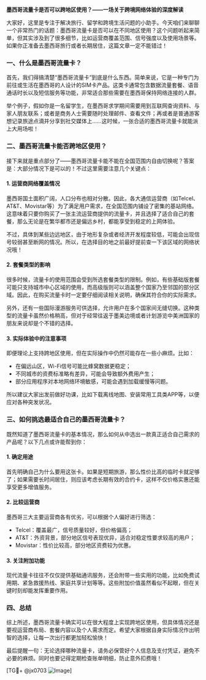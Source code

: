 **墨西哥流量卡是否可以跨地区使用？——一场关于跨境网络体验的深度解读**

大家好，这里是专注于解决旅行、留学和跨境生活问题的小助手。今天咱们来聊聊一个非常热门的话题：墨西哥流量卡是否可以在不同地区使用？这个问题听起来简单，但其实涉及到了很多细节，比如运营商覆盖范围、信号强度以及使用场景等。如果你正准备去墨西哥旅行或者长期居住，这篇文章一定不能错过！

### 一、什么是墨西哥流量卡？

首先，我们得搞清楚“墨西哥流量卡”到底是什么东西。简单来说，它是一种专门为前往或生活在墨西哥的人设计的SIM卡产品。这类卡通常包含数据流量套餐、语音通话时长以及短信服务等功能，非常适合那些需要在墨西哥保持网络连接的人群。

举个例子，假如你是一名留学生，在墨西哥求学期间需要用到互联网查询资料、与家人朋友联系；或者是商务人士需要随时处理邮件、查看文件；再或者是普通游客想记录旅途点滴并分享到社交媒体上……这时候，一张合适的墨西哥流量卡就能派上大用场啦！

### 二、墨西哥流量卡能否跨地区使用？

接下来就是重点部分了——墨西哥流量卡能不能在全国范围内自由切换呢？答案是：大部分情况下是可以的！不过这里需要注意几个关键点：

#### 1. **运营商网络覆盖情况**
   墨西哥国土面积广阔，人口分布也相对分散。因此，各大通信运营商（如Telcel、AT&T、Movistar等）为了满足用户需求，在全国范围内铺设了密集的基站网络。这意味着只要你购买了一张主流运营商提供的流量卡，并且选择了适合自己的套餐，那么无论是在繁华都市还是偏远乡村，都能享受到稳定的上网体验。

   不过，具体到某些边远地区，由于地形复杂或者经济开发程度较低，可能会出现信号较弱甚至断网的情况。所以，在选择目的地之前最好提前查一下该区域的网络状况哦！

#### 2. **套餐类型的影响**
   很多时候，流量卡的使用范围会受到所选套餐类型的限制。例如，有些基础版套餐可能只支持城市中心区域的使用，而高级版则可以涵盖整个国家乃至邻国的部分区域。因此，在购买流量卡时一定要仔细阅读相关说明，确保其符合你的实际需求。

   另外，还有一些国际漫游服务可供选择，允许用户在多个国家间无缝切换。这种类型的流量卡虽然价格稍高，但对于经常往返于墨美边境或者计划游览中美洲国家的朋友来说却是个不错的选择。

#### 3. **实际体验中的注意事项**
   即便理论上支持跨地区使用，但在实际操作中仍然可能存在一些小麻烦。比如：
   - 在偏远山区，Wi-Fi信号可能比蜂窝数据更稳定；
   - 不同城市的资费标准略有差异，可能会导致额外费用产生；
   - 部分应用程序对本地网络环境敏感，可能会遇到加载缓慢等问题。

   所以建议大家出发前做好功课，比如下载离线地图、安装常用工具类APP等，以便应对各种突发状况。

### 三、如何挑选最适合自己的墨西哥流量卡？

既然知道了墨西哥流量卡的基本情况，那么如何从中选出一款真正适合自己需求的产品呢？以下几点或许能帮到你：

#### 1. 确定用途
   首先明确自己为什么要用这张卡。如果是短期旅游，那么性价比高的临时卡就足够了；如果需要长时间居住，则应该考虑长期有效的合约卡，这样不仅价格实惠还能享受更多增值服务。

#### 2. 比较运营商
   墨西哥三大主要运营商各有优劣，可以根据个人偏好进行筛选：
   - Telcel：覆盖最广，信号质量较好，但价格偏高；
   - AT&T：外资背景，部分地区信号表现优异，适合对稳定性要求较高的用户；
   - Movistar：性价比较高，部分地区资费较为优惠。

#### 3. 关注附加功能
   现代流量卡往往不仅仅提供基础通讯服务，还会附带一些实用的功能，比如免费试用期、紧急救援热线、家庭共享计划等等。这些附加价值虽然看似不起眼，但在关键时刻却能发挥重要作用。

### 四、总结

综上所述，墨西哥流量卡确实可以在很大程度上实现跨地区使用，但具体情况还是要视运营商布局、套餐内容以及个人需求而定。希望大家根据自身实际情况作出明智的选择，让每一次出行都更加轻松愉快！

最后提醒一句：无论选择哪种流量卡，请务必保管好个人信息及支付凭证，避免不必要的麻烦。同时也要记得定期检查账单明细，防止意外扣费哦！

[TG💪+ @jx0703 ![Image](https://github.com/user-attachments/assets/dbca1d08-cadb-493c-b0ec-ad6f7a83f270)]
